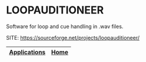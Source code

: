 # LOOPAUDITIONEER

 Software for loop and cue handling in .wav files.

 SITE: https://sourceforge.net/projects/loopauditioneer/

 | [Applications](https://portable-linux-apps.github.io/apps.html) | [Home](https://portable-linux-apps.github.io)
 | --- | --- |
